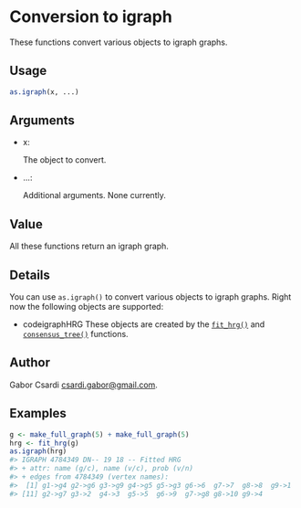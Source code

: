 # Conversion to igraph

These functions convert various objects to igraph graphs.

## Usage

``` r
as.igraph(x, ...)
```

## Arguments

- x:

  The object to convert.

- ...:

  Additional arguments. None currently.

## Value

All these functions return an igraph graph.

## Details

You can use `as.igraph()` to convert various objects to igraph graphs.
Right now the following objects are supported:

- codeigraphHRG These objects are created by the
  [`fit_hrg()`](https://r.igraph.org/reference/fit_hrg.md) and
  [`consensus_tree()`](https://r.igraph.org/reference/consensus_tree.md)
  functions.

## Author

Gabor Csardi <csardi.gabor@gmail.com>.

## Examples

``` r
g <- make_full_graph(5) + make_full_graph(5)
hrg <- fit_hrg(g)
as.igraph(hrg)
#> IGRAPH 4784349 DN-- 19 18 -- Fitted HRG
#> + attr: name (g/c), name (v/c), prob (v/n)
#> + edges from 4784349 (vertex names):
#>  [1] g1->g4 g2->g6 g3->g9 g4->g5 g5->g3 g6->6  g7->7  g8->8  g9->1  g1->g2
#> [11] g2->g7 g3->2  g4->3  g5->5  g6->9  g7->g8 g8->10 g9->4 
```
